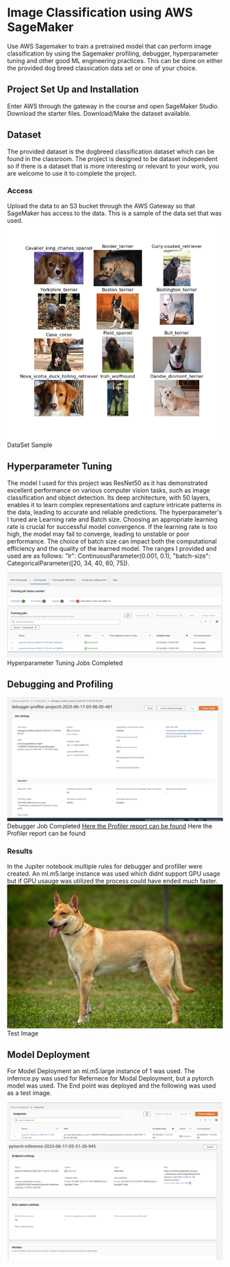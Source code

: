 # Image Classification using AWS SageMaker

Use AWS Sagemaker to train a pretrained model that can perform image classification by using the Sagemaker profiling, debugger, hyperparameter tuning and other good ML engineering practices. This can be done on either the provided dog breed classication data set or one of your choice.

## Project Set Up and Installation
Enter AWS through the gateway in the course and open SageMaker Studio. 
Download the starter files.
Download/Make the dataset available. 

## Dataset
The provided dataset is the dogbreed classification dataset which can be found in the classroom.
The project is designed to be dataset independent so if there is a dataset that is more interesting or relevant to your work, you are welcome to use it to complete the project.

### Access
Upload the data to an S3 bucket through the AWS Gateway so that SageMaker has access to the data. 
This is a sample of the data set that was used. 
![DataSet Sample](sample_images.png) DataSet Sample

## Hyperparameter Tuning
The model I used for this project was ResNet50 as it  has demonstrated excellent performance on various computer vision tasks, such as image classification and object detection. Its deep architecture, with 50 layers, enables it to learn complex representations and capture intricate patterns in the data, leading to accurate and reliable predictions.
The hyperparameter's I tuned are Learning rate and Batch size. Choosing an appropriate learning rate is crucial for successful model convergence. If the learning rate is too high, the model may fail to converge, leading to unstable or poor performance. The choice of batch size can impact both the computational efficiency and the quality of the learned model. The ranges I provided and used are as follows: 
"lr": ContinuousParameter(0.001, 0.1),
"batch-size": CategoricalParameter([20, 34, 40, 60, 75]).

![Hyperparameter Tuning Jobs Completed](hyp_jobs.png) Hyperparameter Tuning Jobs Completed

## Debugging and Profiling
![Debugger Job Completed](debugger_profile.png) Debugger Job Completed
[Here the Profiler report can be found](ProfilerReport) Here the Profiler report can be found

### Results
In the Jupiter notebook multiple rules for debugger and profiller were created. An ml.m5.large instance was used which didnt support GPU usage but if GPU usauge was utilized the process could have ended much faster. 
![This is the final test image that was used](test_image.jpg) Test Image


## Model Deployment
For Model Deployment an ml.m5.large instance of 1 was used. The infernce.py was used for Refernece for Modal Deployment, but a pytorch model was used. The End point was deployed and the following was used as a test image. 

![Screenshot of the deployed active endpoint in Sagemaker.](endpoint.png)
![Endpoint in Sagemaker.](endpoint_working.png)

